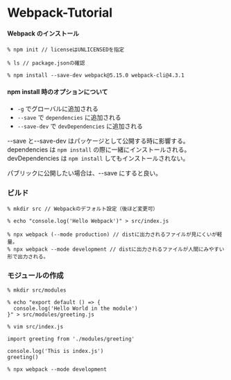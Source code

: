 # Webpack-Tutorial

#### Webpack のインストール

```
% npm init // licenseはUNLICENSEDを指定

% ls // package.jsonの確認

% npm install --save-dev webpack@5.15.0 webpack-cli@4.3.1

```

#### npm install 時のオプションについて

- `-g` でグローバルに追加される
- `--save` で `dependencies` に追加される
- `--save-dev` で `devDependencies` に追加される

--save と--save-dev はパッケージとして公開する時に影響する。
dependencies は `npm install` の際に一緒にインストールされる。
devDependencies は `npm install` してもインストールされない。

パブリックに公開したい場合は、--save にすると良い。

### ビルド

```
% mkdir src // Webpackのデフォルト設定（後ほど変更可）

% echo "console.log('Hello Webpack')" > src/index.js

% npx webpack (--mode production) // distに出力されるファイルが見にくいが軽量。
% npx webpack --mode development // distに出力されるファイルが人間にみやすい形で出力される。
```

### モジュールの作成

```
% mkdir src/modules

% echo "export default () => {
  console.log('Hello World in the module')
}" > src/modules/greeting.js
```

```
% vim src/index.js

import greeting from './modules/greeting'

console.log('This is index.js')
greeting()
```

```
% npx webpack --mode development
```
